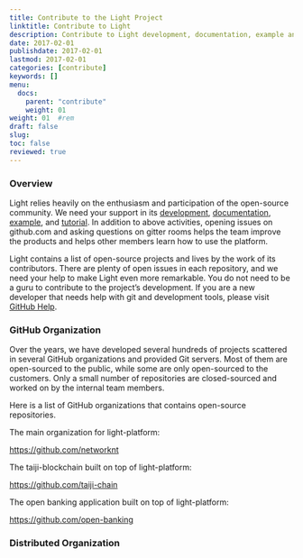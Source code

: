 ```yaml
---
title: Contribute to the Light Project
linktitle: Contribute to Light
description: Contribute to Light development, documentation, example and tutorial.
date: 2017-02-01
publishdate: 2017-02-01
lastmod: 2017-02-01
categories: [contribute]
keywords: []
menu:
  docs:
    parent: "contribute"
    weight: 01
weight: 01	#rem
draft: false
slug:
toc: false
reviewed: true
---
```


### Overview

Light relies heavily on the enthusiasm and participation of the open-source community. We need your support in its [development][], [documentation][], [example][], and [tutorial][]. In addition to above activities, opening issues on github.com and asking questions on gitter rooms helps the team improve the products and helps other members learn how to use the platform.

Light contains a list of open-source projects and lives by the work of its contributors. There are plenty of open issues in each repository, and we need your help to make Light even more remarkable. You do not need to be a guru to contribute to the project’s development. If you are a new developer that needs help with git and development tools, please visit [GitHub Help][].


### GitHub Organization

Over the years, we have developed several hundreds of projects scattered in several GitHub organizations and provided Git servers. Most of them are open-sourced to the public, while some are only open-sourced to the customers. Only a small number of repositories are closed-sourced and worked on by the internal team members.

Here is a list of GitHub organizations that contains open-source repositories. 

The main organization for light-platform:

https://github.com/networknt

The taiji-blockchain built on top of light-platform:

https://github.com/taiji-chain

The open banking application built on top of light-platform:

https://github.com/open-banking

### Distributed Organization





[contributing]: /contribute/contributing/
[development]: /contribute/development/
[documentation]: /contribute/documentation/
[example]: /contribute/example/
[tutorial]: /contribute/tutorial/
[GitHub Help]: https://help.github.com/
